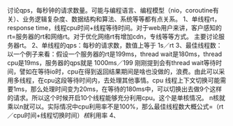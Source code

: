 讨论qps，每秒钟的请求数量。可能与编程语言、编程模型（nio，coroutine有关）、业务逻辑复杂度、数据结构和算法、系统等等都有点关系。
1、单线程rt，response time，线程cpu时间+线程等待时间。对于web用户来讲，客户感知的rt=服务器的rt和网络rt。对于优化网络rt有增加cdn，专线等等方式。
主要讨论服务器rt。
2、单线程的qps：每秒的请求数，数值上等于 1s／rt
3、最佳线程数：以一个例子来看：假设一个服务器的rt是199ms，thread wait是180ms，thread cpu是19ms，服务器的qps就是 1000ms／199
刚刚提到会有thread wait等待时间，譬如在等待io时，cpu在得到返回结果期间是啥也没做的，浪费。由此可以采用多线程，在cpu这段等待时间内，去处理其他事情。cpu
线程上下文切换可能需要1ms，那么处理时间变为20ms，在等待的180ms中，可以切换出去做9个这样的请求。所以这个时候开启10个线程能够充分利用cpu。这个是单核情况。
n核就乘以n就可以。实际情况中cpu利用率不是100%，那么最佳线程数大概公式=（rt／cpu时间+线程切换时间）*核*利用率
4、
